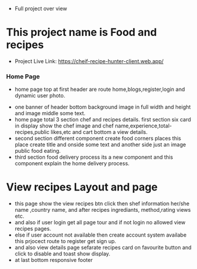 *  Full project over view
# This project name is Food and recipes
* Project Live Link: https://cheif-recipe-hunter-client.web.app/
### Home Page
- home page top at first header are route home,blogs,register,login and dynamic user photo.
* one banner of header bottom background image in full width and height and image middle some text.
* home page total 3 section chef and recipes details. first section six card in display show the chef image and chef name,experience,total-recipes,public likes,etc and cart bottom a view details.
* second section different component create  food corners places this place create title and onside some text and another side just an image public food eating.
* third section food delivery process its a new component and this component explain the home delivery process.
# View recipes Layout and page
* this page show the view recipes btn click then shef information her/she name ,country name, and after recipes ingrediants, method,rating views etc.
* and also if user login get all page tour and if not login no allowed view recipes pages.
* else if user account not available  then create account system availabe this prjocect route to register get sign up.
* and also view details page sefarate recipes card on favourite button and click to disable and toast show display.
* at last bottom responsive footer
